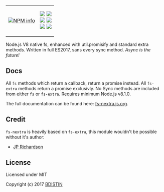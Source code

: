 <table><tr><td>
  <p>
    <a href="https://nodei.co/npm/fs-nextra/"><img src="https://nodei.co/npm/fs-nextra.png?downloads=true&stars=true" alt="NPM info" /></a>
  </p>
  </td><td>
  <p>
    <a href="https://www.npmjs.com/package/fs-nextra"><img src="https://img.shields.io/npm/v/fs-nextra.svg?maxAge=3600" /></a> <a href="https://www.npmjs.com/package/fs-nextra"><img src="https://img.shields.io/npm/dt/fs-nextra.svg?maxAge=3600" /></a>
<br />
    <a href="https://www.codacy.com/app/dirigeants/fs-nextra?utm_source=github.com&utm_medium=referral&utm_content=bdistin/fs-nextra&utm_campaign=badger"><img src="https://api.codacy.com/project/badge/Grade/6bcb7d5133c94dd6902acb5ef626ff27" /></a> <a href="https://travis-ci.org/bdistin/fs-nextra"><img src="https://travis-ci.org/bdistin/fs-nextra.svg?branch=master" /></a>
<br />
    <a href="https://david-dm.org/bdistin/fs-nextra"><img src="https://david-dm.org/bdistin/fs-nextra.svg" /></a> <a href="https://david-dm.org/bdistin/fs-nextra?type=dev"><img src="https://david-dm.org/bdistin/fs-nextra/dev-status.svg" /></a>
  </p>
  </td></tr></table>

Node.js V8 native fs, enhanced with util.promisify and standard extra methods. Written in full ES2017, sans every sync method. *Async is the future!*

Docs
------

All `fs` methods which return a callback, return a promise instead. All `fs-extra` methods return a promise exclusivly. No Sync methods are included from either `fs` or `fs-extra`. Requires minimum Node.js v8.1.0.

The full documentation can be found here: [fs-nextra.js.org](https://fs-nextra.js.org/).

Credit
------

`fs-nextra` is heavily based on `fs-extra`, this module wouldn't be possible without it's author:

- [JP Richardson](https://github.com/jprichardson)

License
-------

Licensed under MIT

Copyright (c) 2017 [BDISTIN](https://github.com/bdistin)

